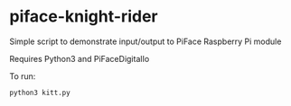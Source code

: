 piface-knight-rider
===================

Simple script to demonstrate input/output to PiFace Raspberry Pi module

Requires Python3 and PiFaceDigitalIo

To run:
```
python3 kitt.py
```
